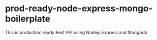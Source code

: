 # prod-ready-node-express-mongo-boilerplate
This is production ready Rest API using Nodejs Express and Mongodb.
